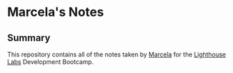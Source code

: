 # Marcela's Notes
## Summary
This repository contains all of the notes taken by [Marcela](https://github.com/marcelaamf) for the [Lighthouse Labs](https://www.lighthouselabs.ca/)  Development Bootcamp.


